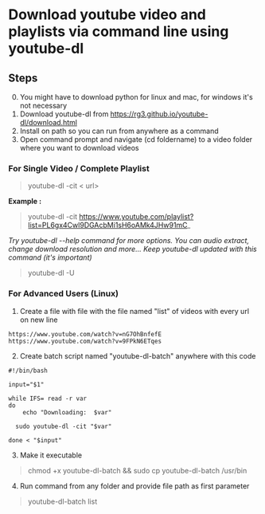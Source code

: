 # Download youtube video and playlists via command line using youtube-dl

## Steps 

0. You might have to download python for linux and mac, for windows it's not necessary  
1. Download youtube-dl from https://rg3.github.io/youtube-dl/download.html
2. Install on path so you can run from anywhere as a command
3. Open command prompt and navigate (cd foldername) to a video folder where you want to download videos  

### For Single Video / Complete Playlist 

> youtube-dl -cit < url>

**Example :** 

> youtube-dl -cit https://www.youtube.com/playlist?list=PL6gx4Cwl9DGAcbMi1sH6oAMk4JHw91mC_


*Try youtube-dl --help command for more options. You can audio extract, change download resolution and more...*
*Keep youtube-dl updated with this command (it's important)*
>youtube-dl -U

### For Advanced Users (Linux)

1. Create a file with file with the file named "list" of videos with every url on new line

```
https://www.youtube.com/watch?v=nG7OhBnfefE
https://www.youtube.com/watch?v=9FPkN6ETqes
```

2. Create batch script named "youtube-dl-batch" anywhere with this code

```
#!/bin/bash

input="$1"

while IFS= read -r var
do
	echo "Downloading:  $var"

  sudo youtube-dl -cit "$var"

done < "$input"	
```
3. Make it executable

> chmod +x youtube-dl-batch  && sudo cp youtube-dl-batch /usr/bin

4. Run command from any folder and provide file path as first parameter

> youtube-dl-batch list 

